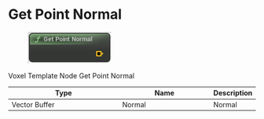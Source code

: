 # Get Point Normal

<div align="left" data-full-width="false">

<figure><img src="Get_Point_Normal.png" alt=""><figcaption></figcaption></figure>

</div>

Voxel Template Node Get Point Normal

<table>
<thead><tr><th width="250">Type</th><th width="200">Name</th><th>Description</th></tr></thead>
<tbody>
<tr><td>Vector Buffer</td><td>Normal</td><td>Normal</td></tr>
</tbody>
</table>